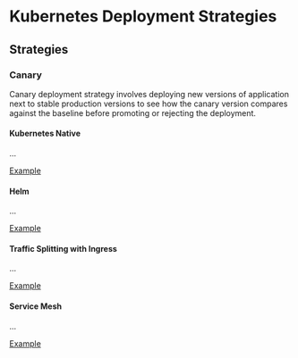 # Kubernetes Deployment Strategies

## Strategies

### Canary
Canary deployment strategy involves deploying new versions of application next to stable production versions to see how the canary version compares against the baseline before promoting or rejecting the deployment. 

#### Kubernetes Native
...

[Example](./strategies/canary/01-kubernetes-native)

#### Helm
...

[Example](./strategies/canary/02-helm)

#### Traffic Splitting with Ingress 
...

[Example](./strategies/canary/03-traffic-splitting-with-ingress)

#### Service Mesh
...

[Example](./strategies/canary/04-service-mesh)
